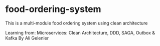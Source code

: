 # food-ordering-system
This is a multi-module food ordering system using clean architecture

Learning from: Microservices: Clean Architecture, DDD, SAGA, Outbox & Kafka By Ali Gelenler
